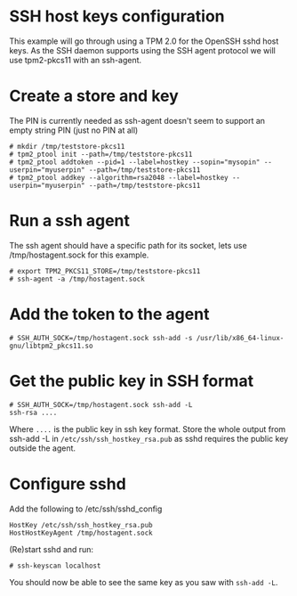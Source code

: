 # SSH host keys configuration

This example will go through using a TPM 2.0 for the OpenSSH sshd host keys.
As the SSH daemon supports using the SSH agent protocol we will use tpm2-pkcs11 with an ssh-agent.

# Create a store and key
The PIN is currently needed as ssh-agent doesn't seem to support an empty string PIN (just no PIN at all)
```
# mkdir /tmp/teststore-pkcs11
# tpm2_ptool init --path=/tmp/teststore-pkcs11
# tpm2_ptool addtoken --pid=1 --label=hostkey --sopin="mysopin" --userpin="myuserpin" --path=/tmp/teststore-pkcs11
# tpm2_ptool addkey --algorithm=rsa2048 --label=hostkey --userpin="myuserpin" --path=/tmp/teststore-pkcs11
```

# Run a ssh agent
The ssh agent should have a specific path for its socket, lets use /tmp/hostagent.sock for this example.
```
# export TPM2_PKCS11_STORE=/tmp/teststore-pkcs11 
# ssh-agent -a /tmp/hostagent.sock
```

# Add the token to the agent
```
# SSH_AUTH_SOCK=/tmp/hostagent.sock ssh-add -s /usr/lib/x86_64-linux-gnu/libtpm2_pkcs11.so
```

# Get the public key in SSH format
```
# SSH_AUTH_SOCK=/tmp/hostagent.sock ssh-add -L
ssh-rsa ....
```
Where `....` is the public key in ssh key format.
Store the whole output from ssh-add -L in `/etc/ssh/ssh_hostkey_rsa.pub` as sshd requires the public key outside the agent.

# Configure sshd
Add the following to /etc/ssh/sshd_config
```
HostKey /etc/ssh/ssh_hostkey_rsa.pub
HostHostKeyAgent /tmp/hostagent.sock
```
(Re)start sshd and run:
```
# ssh-keyscan localhost
```
You should now be able to see the same key as you saw with `ssh-add -L`.

